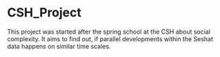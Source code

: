 # CSH_Project
This project was started after the spring school at the CSH about social complexity. It aims to find out, if parallel developments within the Seshat data happens on similar time scales.
